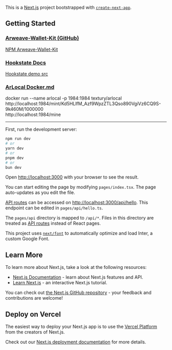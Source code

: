 This is a [Next.js](https://nextjs.org/) project bootstrapped with [`create-next-app`](https://github.com/vercel/next.js/tree/canary/packages/create-next-app).

## Getting Started
### [Arweave-Wallet-Kit (GitHub)](https://github.com/labscommunity/arweave-wallet-kit/tree/main)  
[NPM Arweave-Wallet-Kit](https://www.npmjs.com/package/arweave-wallet-kit)  
### [Hookstate Docs](https://hookstate.js.org/docs/getting-started/)  
[Hookstate demo src](https://github.com/avkonst/hookstate/tree/master/docs/demos/todolist/src)  
### [ArLocal Docker.md](https://github.com/textury/arlocal/blob/main/docker.md)  
docker run --name arlocal -p 1984:1984 textury/arlocal  
http://localhost:1984/mint/Kd5HLlfM_Azf9WpzZTL3Qso890VgiVz6CQ9S-9k460M/1000000  
http://localhost:1984/mine  

----


First, run the development server:

```bash
npm run dev
# or
yarn dev
# or
pnpm dev
# or
bun dev
```

Open [http://localhost:3000](http://localhost:3000) with your browser to see the result.

You can start editing the page by modifying `pages/index.tsx`. The page auto-updates as you edit the file.

[API routes](https://nextjs.org/docs/api-routes/introduction) can be accessed on [http://localhost:3000/api/hello](http://localhost:3000/api/hello). This endpoint can be edited in `pages/api/hello.ts`.

The `pages/api` directory is mapped to `/api/*`. Files in this directory are treated as [API routes](https://nextjs.org/docs/api-routes/introduction) instead of React pages.

This project uses [`next/font`](https://nextjs.org/docs/basic-features/font-optimization) to automatically optimize and load Inter, a custom Google Font.

## Learn More

To learn more about Next.js, take a look at the following resources:

- [Next.js Documentation](https://nextjs.org/docs) - learn about Next.js features and API.
- [Learn Next.js](https://nextjs.org/learn) - an interactive Next.js tutorial.

You can check out [the Next.js GitHub repository](https://github.com/vercel/next.js/) - your feedback and contributions are welcome!

## Deploy on Vercel

The easiest way to deploy your Next.js app is to use the [Vercel Platform](https://vercel.com/new?utm_medium=default-template&filter=next.js&utm_source=create-next-app&utm_campaign=create-next-app-readme) from the creators of Next.js.

Check out our [Next.js deployment documentation](https://nextjs.org/docs/deployment) for more details.
